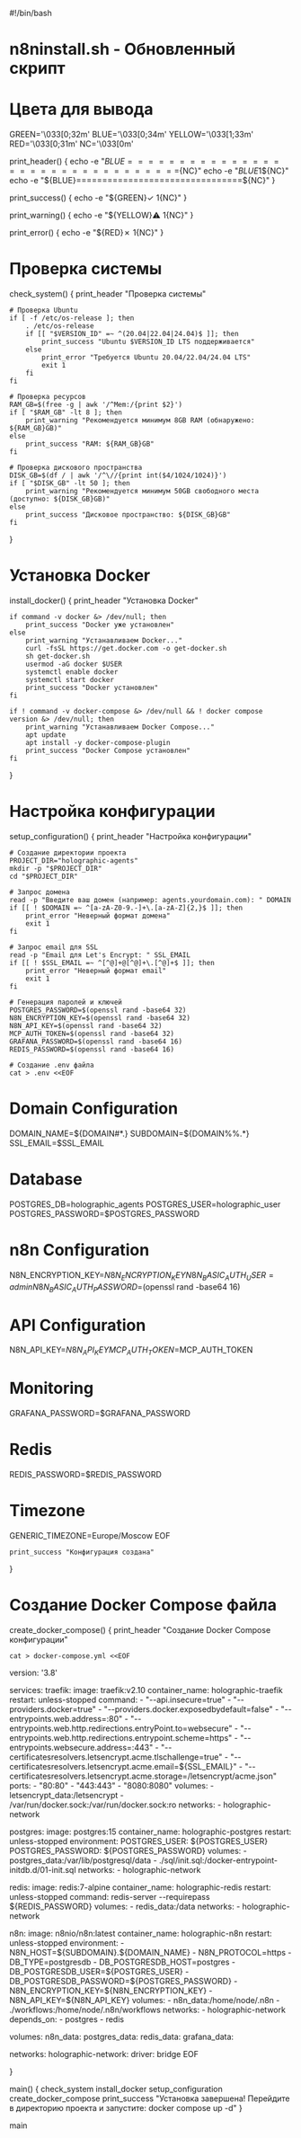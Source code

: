 #!/bin/bash
# n8ninstall.sh - Обновленный скрипт

# Цвета для вывода
GREEN='\033[0;32m'
BLUE='\033[0;34m'
YELLOW='\033[1;33m'
RED='\033[0;31m'
NC='\033[0m'

print_header() {
    echo -e "${BLUE}================================${NC}"
    echo -e "${BLUE}$1${NC}"
    echo -e "${BLUE}================================${NC}"
}

print_success() {
    echo -e "${GREEN}✓ $1${NC}"
}

print_warning() {
    echo -e "${YELLOW}⚠ $1${NC}"
}

print_error() {
    echo -e "${RED}✗ $1${NC}"
}

# Проверка системы
check_system() {
    print_header "Проверка системы"
    
    # Проверка Ubuntu
    if [ -f /etc/os-release ]; then
        . /etc/os-release
        if [[ "$VERSION_ID" =~ ^(20.04|22.04|24.04)$ ]]; then
            print_success "Ubuntu $VERSION_ID LTS поддерживается"
        else
            print_error "Требуется Ubuntu 20.04/22.04/24.04 LTS"
            exit 1
        fi
    fi
    
    # Проверка ресурсов
    RAM_GB=$(free -g | awk '/^Mem:/{print $2}')
    if [ "$RAM_GB" -lt 8 ]; then
        print_warning "Рекомендуется минимум 8GB RAM (обнаружено: ${RAM_GB}GB)"
    else
        print_success "RAM: ${RAM_GB}GB"
    fi
    
    # Проверка дискового пространства
    DISK_GB=$(df / | awk '/^\//{print int($4/1024/1024)}')
    if [ "$DISK_GB" -lt 50 ]; then
        print_warning "Рекомендуется минимум 50GB свободного места (доступно: ${DISK_GB}GB)"
    else
        print_success "Дисковое пространство: ${DISK_GB}GB"
    fi
}

# Установка Docker
install_docker() {
    print_header "Установка Docker"
    
    if command -v docker &> /dev/null; then
        print_success "Docker уже установлен"
    else
        print_warning "Устанавливаем Docker..."
        curl -fsSL https://get.docker.com -o get-docker.sh
        sh get-docker.sh
        usermod -aG docker $USER
        systemctl enable docker
        systemctl start docker
        print_success "Docker установлен"
    fi
    
    if ! command -v docker-compose &> /dev/null && ! docker compose version &> /dev/null; then
        print_warning "Устанавливаем Docker Compose..."
        apt update
        apt install -y docker-compose-plugin
        print_success "Docker Compose установлен"
    fi
}

# Настройка конфигурации
setup_configuration() {
    print_header "Настройка конфигурации"
    
    # Создание директории проекта
    PROJECT_DIR="holographic-agents"
    mkdir -p "$PROJECT_DIR"
    cd "$PROJECT_DIR"
    
    # Запрос домена
    read -p "Введите ваш домен (например: agents.yourdomain.com): " DOMAIN
    if [[ ! $DOMAIN =~ ^[a-zA-Z0-9.-]+\.[a-zA-Z]{2,}$ ]]; then
        print_error "Неверный формат домена"
        exit 1
    fi
    
    # Запрос email для SSL
    read -p "Email для Let's Encrypt: " SSL_EMAIL
    if [[ ! $SSL_EMAIL =~ ^[^@]+@[^@]+\.[^@]+$ ]]; then
        print_error "Неверный формат email"
        exit 1
    fi
    
    # Генерация паролей и ключей
    POSTGRES_PASSWORD=$(openssl rand -base64 32)
    N8N_ENCRYPTION_KEY=$(openssl rand -base64 32)
    N8N_API_KEY=$(openssl rand -base64 32)
    MCP_AUTH_TOKEN=$(openssl rand -base64 32)
    GRAFANA_PASSWORD=$(openssl rand -base64 16)
    REDIS_PASSWORD=$(openssl rand -base64 16)
    
    # Создание .env файла
    cat > .env <<EOF
# Domain Configuration
DOMAIN_NAME=${DOMAIN#*.}
SUBDOMAIN=${DOMAIN%%.*}
SSL_EMAIL=$SSL_EMAIL

# Database
POSTGRES_DB=holographic_agents
POSTGRES_USER=holographic_user
POSTGRES_PASSWORD=$POSTGRES_PASSWORD

# n8n Configuration
N8N_ENCRYPTION_KEY=$N8N_ENCRYPTION_KEY
N8N_BASIC_AUTH_USER=admin
N8N_BASIC_AUTH_PASSWORD=$(openssl rand -base64 16)

# API Configuration
N8N_API_KEY=$N8N_API_KEY
MCP_AUTH_TOKEN=$MCP_AUTH_TOKEN

# Monitoring
GRAFANA_PASSWORD=$GRAFANA_PASSWORD

# Redis
REDIS_PASSWORD=$REDIS_PASSWORD

# Timezone
GENERIC_TIMEZONE=Europe/Moscow
EOF

    print_success "Конфигурация создана"
}

# Создание Docker Compose файла
create_docker_compose() {
    print_header "Создание Docker Compose конфигурации"
    
    cat > docker-compose.yml <<EOF
version: '3.8'

services:
  traefik:
    image: traefik:v2.10
    container_name: holographic-traefik
    restart: unless-stopped
    command:
      - "--api.insecure=true"
      - "--providers.docker=true"
      - "--providers.docker.exposedbydefault=false"
      - "--entrypoints.web.address=:80"
      - "--entrypoints.web.http.redirections.entryPoint.to=websecure"
      - "--entrypoints.web.http.redirections.entrypoint.scheme=https"
      - "--entrypoints.websecure.address=:443"
      - "--certificatesresolvers.letsencrypt.acme.tlschallenge=true"
      - "--certificatesresolvers.letsencrypt.acme.email=\${SSL_EMAIL}"
      - "--certificatesresolvers.letsencrypt.acme.storage=/letsencrypt/acme.json"
    ports:
      - "80:80"
      - "443:443"
      - "8080:8080"
    volumes:
      - letsencrypt_data:/letsencrypt
      - /var/run/docker.sock:/var/run/docker.sock:ro
    networks:
      - holographic-network

  postgres:
    image: postgres:15
    container_name: holographic-postgres
    restart: unless-stopped
    environment:
      POSTGRES_USER: \${POSTGRES_USER}
      POSTGRES_PASSWORD: \${POSTGRES_PASSWORD}
    volumes:
      - postgres_data:/var/lib/postgresql/data
      - ./sql/init.sql:/docker-entrypoint-initdb.d/01-init.sql
    networks:
      - holographic-network

  redis:
    image: redis:7-alpine
    container_name: holographic-redis
    restart: unless-stopped
    command: redis-server --requirepass \${REDIS_PASSWORD}
    volumes:
      - redis_data:/data
    networks:
      - holographic-network

  n8n:
    image: n8nio/n8n:latest
    container_name: holographic-n8n
    restart: unless-stopped
    environment:
      - N8N_HOST=\${SUBDOMAIN}.\${DOMAIN_NAME}
      - N8N_PROTOCOL=https
      - DB_TYPE=postgresdb
      - DB_POSTGRESDB_HOST=postgres
      - DB_POSTGRESDB_USER=\${POSTGRES_USER}
      - DB_POSTGRESDB_PASSWORD=\${POSTGRES_PASSWORD}
      - N8N_ENCRYPTION_KEY=\${N8N_ENCRYPTION_KEY}
      - N8N_API_KEY=\${N8N_API_KEY}
    volumes:
      - n8n_data:/home/node/.n8n
      - ./workflows:/home/node/.n8n/workflows
    networks:
      - holographic-network
    depends_on:
      - postgres
      - redis

volumes:
  n8n_data:
  postgres_data:
  redis_data:
  grafana_data:

networks:
  holographic-network:
    driver: bridge
EOF

}

main() {
    check_system
    install_docker
    setup_configuration
    create_docker_compose
    print_success "Установка завершена! Перейдите в директорию проекта и запустите: docker compose up -d"
}

main
